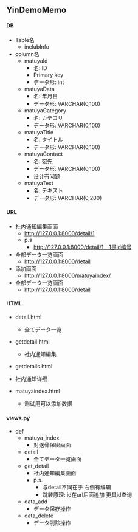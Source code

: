 ## YinDemoMemo


#### DB
 - Table名
    -  inclubInfo
 - column名
   - matuyaId
     - 名: ID
     - Primary key
     - データ形: int
   - matuyaData
     - 名: 年月日
     - データ形: VARCHAR(0,100)
   - matuyaCategory	
     - 名: カテゴリ
     - データ形: VARCHAR(0,100)
   - matuyaTitle
     - 名: タイトル
     - データ形: VARCHAR(0,100)
   - matuyaContact
     - 名: 宛先
     - データ形: VARCHAR(0,100)
      - 设计有问题
   - matuyaText
     - 名: テキスト
     - データ形: VARCHAR(0,200)


#### URL
 - 社内通知編集画面
   - http://127.0.0.1:8000/detail/1
   - p.s
     - http://127.0.0.1:8000/detail/1　1是id编号
 - 全部データ一览画面
   - http://127.0.0.1:8000/detail
 - 添加画面
   - http://127.0.0.1:8000/matuyaindex/ 
 - 全部データ一览画面
   - http://127.0.0.1:8000/detail


#### HTML
- detail.html
  - 全てデータ一览

- getdetail.html
  - 社内通知編集
 
- getdetails.html
 - 社内通知详细
 
   
- matuyaindex.html
  - 测试用可以添加数据


#### views.py
- def
  - matuya_index
    - 对送骨保密画面
  - detail
    -  全てデータ一览画面
  - get_detail
    - 社内通知編集画面
    - p.s.
      - 与detail不同在于 右侧有编辑
      - 跳转原理: id在url后面追加 更具id查询
  - data_add
    - データ保存操作
  - data_delete
    - データ削除操作

